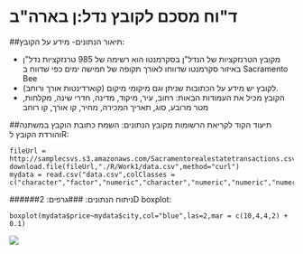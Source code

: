 # ד"וח מסכם לקובץ נדל:ן בארה"ב

##תיאור הנתונים- מידע על הקובץ:
* מקובץ הטרנזקציות של הנדל"ן בסקרמנטו הוא רשימה של 985 טרנזקציות נדל"ן באיזור סקרמנטו שדווחו לאורך תקופה של חמישה ימים כפי שדווח ב Sacramento Bee
* לקובץ יש מידע על הכתובות שניתן וגם מיקומי מיקום (קוארדינטות אורך ורוחב).
* הקובץ מכיל את העמודות הבאות:
רחוב, עיר, מיקוד, מדינה, חדרי שינה, מקלחות, מטר מרובע, סוג, תאריך המכירה, מחיר, קו אורך, קו רוחב

##תיעוד הקוד לקריאת הרשומות מקובץ הנתונים:
השמת כתובת הוקבץ במשתנה והורדת הקובץ לR:
```{r}
fileUrl = http://samplecsvs.s3.amazonaws.com/Sacramentorealestatetransactions.csv 
download.file(fileUrl,"./R/Work1/data.csv",method="curl")
mydata = read.csv("data.csv",colClasses = c("character","factor","numeric","character","numeric","numeric","numeric","character","character","numeric","numeric","numeric"))
```

##ניתוח הנתונים:
###גרפים:
####2D boxplot:
```{r}
boxplot(mydata$price~mydata$city,col="blue",las=2,mar = c(10,4,4,2) + 0.1)
```
![](https://cloud.githubusercontent.com/assets/17852872/14242690/0dc4a75e-fa5a-11e5-81e7-a87f9255ea31.png)


